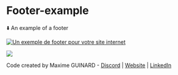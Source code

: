 # Footer-example
⬇️ An example of a footer

<a href="https://www.maxime-guinard.fr/" target="_blank" rel="noreferrer"> <img src="https://cdn.discordapp.com/attachments/949629149729923092/973887423719305256/telechargement.png" alt="Un exemple de footer pour votre site internet"/> </a>

![](https://i.pinimg.com/originals/f9/60/75/f96075e0ac443e971d3555ef16751307.gif)

Code created by Maxime GUINARD - <a href="https://discord.com/invite/K2uUHdf" target="_blank">Discord</a> | <a href="http://dev-maxime-guinard.fr" target="_blank">Website</a> | <a href="https://www.linkedin.com/in/maxime-guinard/" target="_blank">LinkedIn</a>
